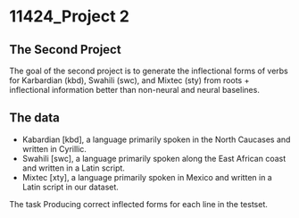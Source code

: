 # 11424_Project 2

## The Second Project
 
The goal of the second project is to generate the inflectional forms of verbs for Karbardian (kbd), Swahili (swc), and Mixtec (sty) from roots + inflectional information better than non-neural and neural baselines.

 


## The data

- Kabardian [kbd], a language primarily spoken in the North Caucases and written in Cyrillic.
- Swahili [swc], a language primarily spoken along the East African coast and written in a Latin script.
- Mixtec [xty], a language primarily spoken in Mexico and written in a Latin script in our dataset.

The task
Producing correct inflected forms for each line in the testset.
